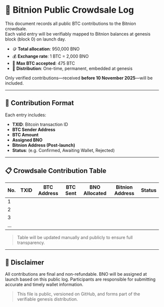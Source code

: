 # 📜 Bitnion Public Crowdsale Log

This document records all public BTC contributions to the Bitnion crowdsale.  
Each valid entry will be verifiably mapped to Bitnion balances at genesis block (block 0) on launch day.

- 🪙 **Total allocation**: 950,000 BNO  
- 💰 **Exchange rate**: 1 BTC = 2,000 BNO  
- 🧾 **Max BTC accepted**: 475 BTC  
- 🧷 **Distribution**: One-time, permanent, embedded at genesis

Only verified contributions—received **before 10 November 2025**—will be included.

---

## 📩 Contribution Format

Each entry includes:

- **TXID**: Bitcoin transaction ID
- **BTC Sender Address**
- **BTC Amount**
- **Assigned BNO**
- **Bitnion Address (Post-launch)**
- **Status**: (e.g. Confirmed, Awaiting Wallet, Rejected)

---

## 📋 Crowdsale Contribution Table

| No. | TXID                          | BTC Address                        | BTC Sent | BNO Allocated | Bitnion Address           | Status             |
|-----|-------------------------------|------------------------------------|----------|----------------|----------------------------|--------------------|
| 1   |                               |                                    |          |                |                            |                    |
| 2   |                               |                                    |          |                |                            |                    |
| 3   |                               |                                    |          |                |                            |                    |
| ... |                               |                                    |          |                |                            |                    |

> Table will be updated manually and publicly to ensure full transparency.

---

## 🔐 Disclaimer

All contributions are final and non-refundable. BNO will be assigned at launch based on this public log. Participants are responsible for submitting accurate and timely wallet information.

> This file is public, versioned on GitHub, and forms part of the verifiable genesis distribution.


